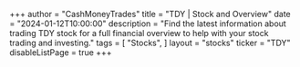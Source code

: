 +++
author = "CashMoneyTrades"
title = "TDY | Stock and Overview"
date = "2024-01-12T10:00:00"
description = "Find the latest information about trading TDY stock for a full financial overview to help with your stock trading and investing."
tags = [
   "Stocks",
]
layout = "stocks"
ticker = "TDY"
disableListPage = true
+++
